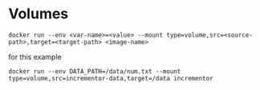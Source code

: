 # Volumes

```
docker run --env <var-name>=<value> --mount type=volume,src=<source-path>,target=<target-path> <image-name> 
```
for this example

```
docker run --env DATA_PATH=/data/num.txt --mount type=volume,src=incrementor-data,target=/data incrementor
```